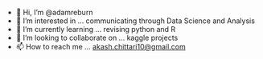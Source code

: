 - 👋 Hi, I’m @adamreburn
- 👀 I’m interested in ... communicating through Data Science and Analysis
- 🌱 I’m currently learning ...  revising python and R
- 💞️ I’m looking to collaborate on ... kaggle projects
- 📫 How to reach me ... akash.chittari10@gmail.com

<!---
adamreburn/adamreburn is a ✨ special ✨ repository because its `README.md` (this file) appears on your GitHub profile.
You can click the Preview link to take a look at your changes.
--->
